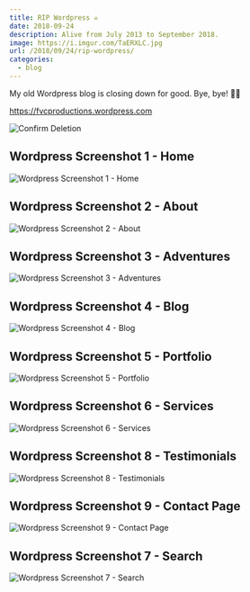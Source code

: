 ```yaml
---
title: RIP Wordpress ☠️
date: 2018-09-24
description: Alive from July 2013 to September 2018.
image: https://i.imgur.com/TaERXLC.jpg
url: /2018/09/24/rip-wordpress/
categories:
  - blog
---
```


My old Wordpress blog is closing down for good. Bye, bye! 👋🏽️

https://fvcproductions.wordpress.com

![Confirm Deletion](https://lh3.googleusercontent.com/ht2RYAy1yrE4a8YOtuDVpAYUR0zSz_sOLmUOVOOGr9yfIyHj4ykoiwXppXVmvfOyCBOywGJImuvbrkHZpg-dncougYP5J8B2Veum0JmfTxBRQj0LASy2cTS39hIeWPbsd-vTsD8pLRHVp4UDJk8H2WZYeRnPdTHMo-6Z9UDfxS1vsgS9YYY0T9nhl6Z0f_CMgXWlEiDD7jqKgOiYHkwV4EKTIP-ormFfc7Z-Sw7s0HT67vk9vyxM46pC0i4zU3k5I6pYklrWty8ssS81UOAsFsFEMz-VM4D_uf0jE83acfMvInsxymOdUTb-AnY897dgc9Ezn7PebDNIsP25ZsYpmfk5R4ascEB43NDgU9-0Qwn9PCa-gTX7DvaAA6_VQSWvq9qLvCb6y5X36YJnO1c48ORR-f42g51mK9jUVIbrjYcFh0M9WCNnD1RMnb-sn4aQClvrBPR0Qia9TM8nXAJ-MPDLIYfWdHu3RhI5KbWx5ILbOD78hf5MHA-ji2r8A5gOxD5i_UrQDLx2Y4PCZpuW7wEyTi2hB-uOvbsSWxkhLp6YaOmVTsOsWT5Ob83RTFCteGW05T1PTcK_JBgmQqTaHqrUsyKAQCUVWuNEoeMeRfyABUD327Q4Li1brIWwcXbApH0ic-zl9ZrshfBWCW_Q9Hh0LXtXRIDjZgo9YmD_6o9_aLzzaDW12kHBJA=w1370-h969-no?.jpg)

## Wordpress Screenshot 1 - Home

![Wordpress Screenshot 1  - Home](https://lh3.googleusercontent.com/fcspXL2WjCBMpifQe3_Pr44gjGUfhioocSzCM2tmKSY8vC3t54SB3aV9hzyarwmdZRYTPjk5YSVuTDIP8C0jExXvdz86rhWqiM6k6uSXKKnCVgL9zMpCVFnXgNVpcwgGUxAEFJn0tjfIb7l8GSzaCcLzhhW94A0DRvGmI0KaCcgEJMnF6JaRy5bIAMvD3aNinGnvG7ZQn77-HNxptLapY5W42nIa6nvxu8Sr7UWejLzjBq0kNfiBJNDIxTmuxM21i6CGlAu6SnGOZ6JF9MVRpxpgvLnZqTr3fcGGqRCDd1ifzbaqHLfUxgH2Rc-X-fpXUqrDvKTcXctIbVAow-RU_c84O9kPKP9b_8Wu58cPqBARBe_wu8XO9Eq34c6CPpP_Y-W5nmbr3N6Cfd8TfuOBJeazEWZtg7XvzUoEaZu3m4FvdhAd8BExz9Pw8I2-IwJa4ZOCSI_V3uiCa2JB2c51S8l36rsZ6d1r_x2x6lwc5YN3c5gT-w3Z94spPf56Za73P2al7Nx3k6eErb9K8wIMsNNQ36gxC9NXD8efqi87oNVZ2zUHvkrgUlyq4Yyfknt0XCugMOpt7kuwt-UT0UCZRQF4o-oIo1Wm7oiQRQzNKLK8aBmseBoCmXwDP6aKX_Pi=w404-h970-no)

## Wordpress Screenshot 2 - About

![Wordpress Screenshot 2 - About](https://lh3.googleusercontent.com/fz0kFY0tI4E0vii2-rwj2qvn5xOfGN9auvR8Ytlsps1hlItcwSvuyNlWeklaWGr5iSL5_xogOru2sHxAJiRsTxWSYE8z4ZyRvmPeQ30JeirR_wshQHsVLBGK_9X0Svwjb2bwgekuYxfwAfwN8lt3VUVIC7z0E-ThVpe8sbBsPNd4XPsuvBCOGHmPZKxF1Car1TY0MRBAdMg6th23YFX0q6BtCNW_S61tcpsKihLjcZwingftY6ruef28Du8MHL6w3gZbrgVjVrLHb-GtZIyCupQz2cEh2m_4K5LNDKbUq6r3JU3acQ4EkPDlVpwi3OjqVWn3_bajxNEiE3euqjq98Grlx1c6xrZlqaMw-Kd18pYzyLD-vmzMbwu9G7jMUtZMxWK4uTbqXFfSaad-tA3rNZ8vL342PZ5QBjNbOHkPsGPzB1msj5jDr6f95PBWoAJA8Ka0XL-zNqx9dR84C3aw3-8J64FamaSbdB42hZmbJgSPaMKJgT7OZ3ZdxPZ25cy13tHJZHLEf7Fx1EghjJ9OxUD2tT8VHBF7kJO1_k3IJolYUno58X9z_8H7ssVWD5WPZWk4IBzWksve3kuUDOMM3sH84hoWRxvCYvjxBAXMIs70wm8W_l0P27qpXZamY9jZ=w749-h970-no)

## Wordpress Screenshot 3 - Adventures

![Wordpress Screenshot 3 - Adventures](https://lh3.googleusercontent.com/rlbhyhcq20RBOLKHQB49K7i025S18HkXHUT8ngg0XHseuAymZ9WwaglWXBm02ueSPLFGoLQB31mjjSj-ArU5Tzc72XtNhWW6Of01cjsr-4cLI30IF4tIxcvh4Uf1w2-dfIkPGbLe9imjCpQNuhpgIc0CEDkaD4FzkjhgyROza0RKaxG86PSSYuwwzEOq-lY4bh8x4jZ_jeZeE_AOJn_x_4KuqM0eSfyDl-giOPhUSh69UXoR5-iyQDaqorX3CTol23S-WHOYbrXzQLeqi8pqKYTCUiHqVzlOdQFvPA-nzCAR72Ki_8iQxVeBalDC4Ok3GbCykWfnd1lVhGp0kuW0efb_yZTHJJgBsJTba0j2VRRXC6ACcAVZGTI8cm7tyduwvoLwyd5L98Qun21j0yCvFgu3JlRDLWAQvg6A-fkPlC6q22uCyDN8Ld1Ph2ChIQsO8d1HQs5EcdAx20J5uTKxUKcuXQrzxr3sLyly23vBX2l1L5zGBaKrae-C3a1X87TrY1b0IOkO_grZnfv-P3xl-AU-xbjvGdBrfXS-O1Dm8iQXiZLR26wfTVoSYdmol02GK1B55-S1QgOILKvKU_dL6BUawCjvVBRXyhdXj9ToTSnhz50xcbBsbFORJneEpujn=w856-h969-no)

## Wordpress Screenshot 4 - Blog

![Wordpress Screenshot 4 - Blog](https://lh3.googleusercontent.com/IPtdqVFUCVisYtCB4bjom0oTnGThcFQ_igtIUVcDzR8A01BCc-3mte_zcg1LClG2nQ1FfHIBCInifJiMfVoSvrQljppWOP_2mHsnXCOpKnyAl_CEFrjMWphFLOE-hlvtfVE_f_P5hjZE82muYrF06QZa12n08CwZZZIgxoU34c_yk2z_PWGyC9tHl_Tf9KtGWdzVCYN3pOTPtyWG6X2Ls7wjULSkSkCMWArHIMh2YdXshbdGTdf3ZpbYRQ3t4_zWWqcAZp5S68s3fyH9fpbukA_AvFleNzHCVqFn0CoYus1r0v-YI8tZSg2ryndU89Qftv9EiULKCc4uFVsl3Mipx0InOsH6sfqir1eGK278YsBkQygZRZcaR8CLK_t0yL6b5E7c9lkhMbjoOWdYrRprEd-65jOlrlw0WF16iD3rUoBfIE4d387J0hevTlX_88XrVM8cfx4ANQoqX8JgMjPhrmwiEgYwlqd3Wl_QFbajqzdDlnvnTiUdL6pQQ6v89thdpazssio_W5kUfYKKMH3Pb1C75SrGdfdfzD7e7D_xASB9a-wfhGSa4vMwee3AQ6ZLFTJa_VK9xMZTiKaMQQV06CsqOvpybIx_L8DOXc7aIIJYkzjpvrC9Shl-tiO1yljL=w275-h969-no)

## Wordpress Screenshot 5 - Portfolio

![Wordpress Screenshot 5 - Portfolio](https://lh3.googleusercontent.com/ukT2UnzDpnvTLBbwyn3_xW7-PBtQ6znK_edLrotwBGvF15AGoxSJAwalykog7i5iowuJ0yBys7ng0yiSjFnosa_IYIOscAY5Qvg0INX-BMYNVsMDDCUXhLLqxEJNp21GUuzMMMMsqXDZcG8RmVgqESYtg_PUtlh7lhPg2hgPwH3b1yTB8ESToZ3_S2YABDq97AD0fVupQ3L9EYCamgQ_6fjuRDjIus_OLP_E74oVb3fHQMBLp7qNH7XJQz1gVcVseLjzri-2Lo4PcFzIlxh6ADUicN6RD8A_LaXZK0GI8aQPy3p5wzccS-gUOBc1XmYz1XIzxZWZgTaJTi3EhQj0wAZbJWRBUM5LpfsgNvZL_MWG76JS1t078BHRJ0uCGs0-fVPkC6ik7pRO6KaOlPlZpNihhlh3m2gTp_M4wTECXYjg-FireLsJxdtfDSeC6gd6ToiBapIlQ0OPqH1pJ8BlmF6Bz4mcEiC9vuZ3eK1t3b4A9BDqz0epP1lyTAXdj2b_o9Ka_SSoXLLM5eHZdzIqHUd3NvsQPAmZ3yGb-Mo9WsdR1_R8GKv8w-_RlP6hCj9exii-ISmdctqX0Lo2vwnnqUoF8ayITKiT2R38whDNGXeUDCawQ-8WE5L5CSiGtvdi=w481-h969-no)

## Wordpress Screenshot 6 - Services

![Wordpress Screenshot 6 - Services](https://lh3.googleusercontent.com/utuZlrMfbktBVo97A-UL7sl2pdA2wZf4kA6A9whsuq9UokBG6DPYO1wmeB8el2DgKxg9KE9It1BUhMNMvm0HMFj0m6vOIgI9La388XfYH3RtCty7oyXXmNuIoaRcKAWZvK77NXyJiR1_7JaigcjYNqag-fIlYCwM-mo_vX_99fXkmgQPhztfWlxxSA-hriu2-LUpeqprGilxjsnIhPu7n_GQwqC81vOaKBDwzjkvESUPi_U3e02DA2Sbt8gS2OgzpRqOSNXrZG6I6aczsDt1vzVK5hVJa6PiV43QfpAgMlY-VxmBUo5I02HTyZ5yB8osPJZICkIyyZbOBoj-XyK37UABRyCfN45N8fRMRbrCQcq5msPa68k50cP2BCNW443VU6tRvSJo_p1tNAy0Tvz4rVjwn0CqYfAZghSc2_VrFfp0EjMXV_c2rW7on11wtiozzD5jft03v--Arvh-I6E4bQoYKzKq8g1auKEGsWgwC7Wkyh2ox1D3tI-XbAJzix2rVV0KHFvqin0hd_TaNEsbmfGeKHLU3OweoxfLgSYmuZXfZONCx4z_L_ep2Byz-holGYnuKKelyinS1uNS_iTeJlxoswqRQm9jPMuPIlR3kGJkmpCbQru-j-WS6JvMpiCo=w1188-h969-no)

## Wordpress Screenshot 8 - Testimonials

![Wordpress Screenshot 8 - Testimonials](https://lh3.googleusercontent.com/vFxxdP8IVhIWfb6YHO_5P6Gg-3eOVpozTfTUQeLa9FaYa88uY4f0d1M5qX6wIVZlUzM44jA8gM0tyJWF3Ys60rOSKcS9VpawXJjvUbWa5-2aBsi7bs4ZbsfEblRf-dFTQK6XA2p4bK9JwcU5sCq4UnyDs5iD5ae0FWiyZ9t8gg4fZcA8NNas_Iq_aVCLsDQmJTeiqx5mej_pk2S50TMpgnBWDBsvTshGZjyHOWvn2RVHldDFlT32V3OJkXOmf3PwMuPg2l6GUvtKAHF9pRLx4T7Q5GyRzBkPYmKxUDY_kZ87AdTqZuKzH6Q7xY3DoKDOSi1idz_v_oGePVQ1XqPuECuB5B0SEatCGrZX7ZHqZBmIvI3FSAjWRPIwElvePTPeKf-e0LVbwzQgnALaeMPEil-6cSqSIEoobQEuNx5fKYFi2cAT_V53yXnQeNTMqf4tsa5kJOh_ccjEsmizmSgJThIVmkMJ1AnFn6Xn2LMdtVIlE2mGN8wI21GDMLBczxn52YubV4BHr5QCVy6mbwJxMWo8nrZ9UA9sV4e9Eq3iV77088_ijzRclgzJaA8kEJKc_bltdb6PvuyivnAxBGpxL-v6QvmCIodsnNjxfizzaJG2AN0p94TfDqSFWiRjTGMU1QAMnNaC-0bPs54hIz09-Fijn39ee8FLUWrEVMVfSBG98EamGr5NbYPavg=w531-h969-no)

## Wordpress Screenshot 9 - Contact Page

![Wordpress Screenshot 9 - Contact Page](https://lh3.googleusercontent.com/gzn3Gvml9ahJhYTFgNK-au2-wzg2BuevVATEdTDCI5ceXtrvUNEInYADe6dgvzGXiv5osFuPnJhxN_e_d4FEFSmxATkXaoHeKnGttX_aJmhxIF9jOADPZ7LI2ILSkPe8HmrtoG_RTnxoAIC403uNSyCgrg9LmWum0P5WbC2uxjeo0vtwlrGw4zHeC5hor1HvCo2Cl_7e0NEjLQ4JUdUWx2wPvN6X1LWwbm1kdEMy2EHN-t2Xjp89dz1tERks79Y2xG3SdRMADc3g0E7_59naBiw3e6ChPLA_RdxuV4dCDRrstX3hqotAvG1qCLB70VM6a7a_33pL2cYQqvsd8eNyU6p_h7qmH23b1kTx74S-2O6-LDCN37pBf1M6cC5NwyRd2frnXsogvotRVYFh1U8D5JZGmKttFOUizxnnELcS8wF9bD4xA6yO-ILY116PKXN4UtEPT947bgElMudfaCB0irUQ3XvZvhWY66dCqj2zKVhmrreHehjxBJVjjP-7g-5TfTzHoq7j09S20p7Op-0n11EkMxoSO5F2HRUqm_eJpMfHi5Ox4aXaDhCd8rMcnCTd_Nr2MssJE8A7GK9Aa36EqvRi_iA5y-vwxU87alfllXhtE5FbNBhkzshGFCDT7P1X377XsgXmLD9IP39wa8QkUnQBZKTYDPy-cDjvEDYKsSIaHFzczl8AIoEWmQ=w875-h969-no)

## Wordpress Screenshot 7 - Search

![Wordpress Screenshot 7 - Search](https://lh3.googleusercontent.com/NRgwAKD3hmuYnAdjs5WGD0nGLuGVggbc9qw8dnRndyEKNy39ofM6S_NpqRVShBoWpt5heGi52P_GtTddjiZ6Xs4NutsvwdVRb43PRn_kfsljFwm9EjqWm8U_UJ_6oh3K19Y4w2so5WgYxusxaGYbci4sg0qAEgDR7rMwjVoWI9l1YuMPnykM0R0gD4-zrPUjnWq9VRjLIIqkHhJd-brzH7qJE23aEO-X59ueic-bM36DTHA12rHSFxhxa4ED6wGxCrLJpIGBeecANFLOZG8iCikdoEs88nukqc25dzcSGtq1RK-6rQDL2d9QAR2TQ_Aj12ykX3SqfftttRLT1p3Z9ZDxb6IwB_FBu8Agp_w13Q4bMqVbCTG8ZLU8vLl2Z4uEzPuR--AQoh8TnmhGBly8rpKrdx81VFSzyHRYSY2gsUuUNK6br-2GWa4vnp6Iwd5WB_0n8AyN2GO8hz_uFOW_5e2mIF3wwTkLWTP7VVn5PL3aAFkhHhcvkdS_gumXhF5Lj1UytcoKXT-pg29ne0HUqFdO7nxTTXPFyHZKIY1TTyUAiDl5_z57VdDrx-40q0qGbZAYBQanHrton7kM-Zf3fpUvYo8QXg0ZwMW4jtZXPyIPyE1xPrxGbEQO88E3Y7V5thc0PQYdxDB2rtljJuIpd_eg2jaeP6IQwdqn-2ByaikiAxRcaSzBpOt5Nw=w611-h969-no)
